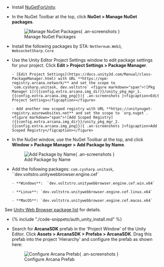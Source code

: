 * Install [NuGetForUnity](https://github.com/GlitchEnzo/NuGetForUnity).

* In the NuGet Toolbar at the top, click **NuGet > Manage NuGet packages**. <figure markdown="span">![Manage NuGet Packages]({{config.extra.arcana.img_dir}}/unity_manage_nuget_pkg.{{config.extra.arcana.img_png}}){ .an-screenshots }<figcaption>Manage NuGet Packages</figcaption></figure>

* Install the following packages by STA: `Nethereum.Web3`, `WebsocketSharp.Core`

* Use the Unity Editor Project Settings window to edit package settings for your project. Click **Edit > Project Settings > Package Manager**.

      - [Edit Project Settings](https://docs.unity3d.com/Manual/class-PackageManager.html) with URL **https://npm-registry.arcana.network/** and set the scope to `com.cysharp.unitask, dev.voltstro` <figure markdown="span">![Pkg Manager 1]({{config.extra.arcana.img_dir}}/unity_pkg_mgr_1.{{config.extra.arcana.img_png}}){ .an-screenshots }<figcaption>Edit Project Settings</figcaption></figure>

      - Add another new scoped registry with URL **https://unitynuget-registry.azurewebsites.net** and set the scope to `org.nuget`. <figure markdown="span">![Add Scoped Registry]({{config.extra.arcana.img_dir}}/unity_pkg_mgr_2.{{config.extra.arcana.img_png}}){ .an-screenshots }<figcaption>Add Scoped Registry</figcaption></figure>

* In the NuGet window, use the NuGet Toolbar at the top, and click **Window > Package Manager > Add Package by Name**. <figure markdown="span">![Add Package by Name]({{config.extra.arcana.img_dir}}/unity_nuget_pkg_mgr.{{config.extra.arcana.img_png}}){ .an-screenshots }<figcaption>Add Package by Name</figcaption></figure>

* Add the following packages: `com.cysharp.unitask`, ``dev.voltstro.unitywebbrowser.engine.cef`

      - **Windows**:  `dev.voltstro.unitywebbrowser.engine.cef.win.x64`

      - **Linux**: `dev.voltstro.unitywebbrowser.engine.cef.linux.x64`

      - **MacOS**: `dev.voltstro.unitywebbrowser.engine.cef.macos.x64`

See [Unity Web Browser package list](https://projects.voltstro.dev/UnityWebBrowser/latest/articles/user/packages/#package-list) for details.

* {% include "./code-snippets/auth_unity_install.md" %}

* Search for **ArcanaSDK** prefab in the 'Project Window' of the Unity Editor. Click **Assets > ArcanaSDK > Prefabs > ArcanaSDK**. Drag this prefab into the project 'Hierarchy' and configure the prefab as shown here: <figure markdown="span">![Configure Arcana Prefab]({{config.extra.arcana.img_dir}}/unity_configure_prefab.{{config.extra.arcana.img_png}}){ .an-screenshots }<figcaption>Configure Arcana Prefab</figcaption></figure>
